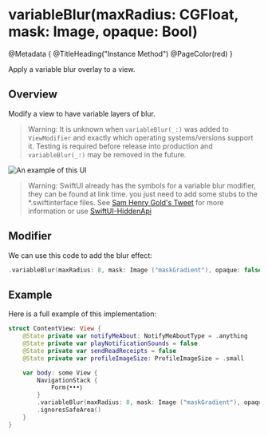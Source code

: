 # variableBlur(maxRadius: CGFloat, mask: Image, opaque: Bool)

@Metadata {
    @TitleHeading("Instance Method")
    @PageColor(red)
}

Apply a variable blur overlay to a view.

## Overview

Modify a view to have variable layers of blur.

> Warning: It is unknown when `variableBlur(_:)` was added to `ViewModifier` and exactly which operating systems/versions support it. Testing is required before release into production and `variableBlur(_:)` may be removed in the future.

![An example of this UI](SwiftUI-variableBlur-Image)

> Warning: SwiftUI already has the symbols for a variable blur modifier, they can be found at link time. you just need to add some stubs to the \*.swiftinterface files. See [Sam Henry Gold's Tweet](https://twitter.com/samhenrigold/status/1786399498308059482) for more information or use [SwiftUI-HiddenApi](https://github.com/Wouter01/SwiftUI-HiddenAPI?tab=readme-ov-file)

## Modifier

We can use this code to add the blur effect:
```swift
.variableBlur(maxRadius: 8, mask: Image ("maskGradient"), opaque: false)
```

## Example

Here is a full example of this implementation:
```swift
struct ContentView: View {
    @State private var notifyMeAbout: NotifyMeAboutType = .anything
    @State private var playNotificationSounds = false
    @State private var sendReadReceipts = false
    @State private var profileImageSize: ProfileImageSize = .small

    var body: some View {
        NavigationStack {
            Form｛•••｝
        }
        .variableBlur(maxRadius: 8, mask: Image ("maskGradient"), opaque: false)
        .ignoresSafeArea()
    }
}
```
